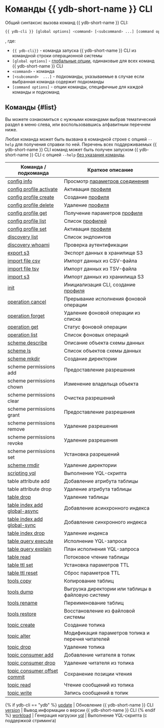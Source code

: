 # Команды {{ ydb-short-name }} CLI

Общий синтаксис вызова команд {{ ydb-short-name }} CLI:

``` bash
{{ ydb-cli }} [global options] <command> [<subcommand> ...] [command options]
```

, где:

- `{{ ydb-cli}}` - команда запуска {{ ydb-short-name }} CLI из командной строки операционной системы
- `[global options]` - [глобальные опции](../commands/global-options.md), одинаковые для всех команд {{ ydb-short-name }} CLI
- `<command>` - команда
- `[<subcomand>  ...]` - подкоманды, указываемые в случае если выбранная команда содержит подкоманды
- `[command options]` - опции команды, специфичные для каждой команды и подкоманд

## Команды {#list}

Вы можете ознакомиться с нужными командами выбрав тематический раздел в меню слева, или воспользовавшись алфавитным перечнем ниже.

Любая команда может быть вызвана в командной строке с опцией `--help` для получения справки по ней. Перечень всех поддерживаемых {{ ydb-short-name }} CLI команд может быть получен запуском {{ ydb-short-name }} CLI с опцией `--help` [без указания команды](../commands/service.md).

Команда / подкоманда | Краткое описание
--- | ---
[config info](../commands/config-info.md) | Просмотр [параметров соединения](../connect.md)
[config profile activate](../profile/activate.md) | Активация [профиля](../profile/index.md)
[config profile create](../profile/create.md) | Создание [профиля](../profile/index.md)
[config profile delete](../profile/create.md) | Удаление [профиля](../profile/index.md)
[config profile get](../profile/list-and-get.md) | Получение параметров [профиля](../profile/index.md)
[config profile list](../profile/list-and-get.md) | Список [профилей](../profile/index.md)
[config profile set](../profile/activate.md) | Активация [профиля](../profile/index.md)
[discovery list](../commands/discovery-list.md) | Список эндпоинтов
[discovery whoami](../commands/discovery-whoami.md) | Проверка аутентификации
[export s3](../export-import/export-s3.md) | Экспорт данных в хранилище S3
[import file csv](../export-import/import-file.md) | Импорт данных из CSV-файла
[import file tsv](../export-import/import-file.md) | Импорт данных из TSV-файла
[import s3](../export-import/import-s3.md) | Импорт данных из хранилища S3
[init](../profile/create.md) | Инициализация CLI, создание [профиля](../profile/index.md)
[operation cancel](../operation-cancel.md) | Прерывание исполнения фоновой операции
[operation forget](../operation-forget.md) | Удаление фоновой операции из списка
[operation get](../operation-get.md) | Статус фоновой операции
[operation list](../operation-list.md) | Список фоновых операций
[scheme describe](../commands/scheme-describe.md) | Описание объекта схемы данных
[scheme ls](../commands/scheme-ls.md) | Список объектов схемы данных
[scheme mkdir](../commands/dir.md#mkdir) | Создание директории
scheme permissions add | Предоставление разрешения
scheme permissions chown | Изменение владельца объекта
scheme permissions clear | Очистка разрешений
scheme permissions grant | Предоставление разрешения
scheme permissions remove | Удаление разрешения
scheme permissions revoke | Удаление разрешения
scheme permissions set | Установка разрешений
[scheme rmdir](../commands/dir.md#rmdir) | Удаление директории
[scripting yql](../scripting-yql.md) | Выполнение YQL-скрипта
table attribute add | Добавление атрибута таблицы
table attribute drop | Удаление атрибута таблицы
[table drop](../table-drop.md) | Удаление таблицы
[table index add global-async](../commands/secondary_index.md#add) | Добавление асинхронного индекса
[table index add global-sync](../commands/secondary_index.md#add) | Добавление синхронного индекса
[table index drop](../commands/secondary_index.md#drop) | Удаление индекса
[table query execute](../table-query-execute.md) | Исполнение YQL-запроса
[table query explain](../commands/explain-plan.md) | План исполнения YQL-запроса
[table read](../commands/readtable.md) | Потоковое чтение таблицы
[table ttl set](../table-ttl-set.md) | Установка параметров TTL
[table ttl reset](../table-ttl-reset.md) | Сброс параметров TTL
[tools copy](../tools-copy.md) | Копирование таблиц
[tools dump](../export_import/tools_dump.md) | Выгрузка директории или таблицы в файловую систему
[tools rename](../commands/tools/rename.md) | Переименование таблиц
[tools restore](../export_import/tools_restore.md) | Восстановление из файловой системы
[topic create](../topic-create.md) | Создание топика
[topic alter](../topic-alter.md) | Модификация параметров топика и перечня читателей
[topic drop](../topic-drop.md) | Удаление топика
[topic consumer add](../topic-consumer-add.md) | Добавление читателя в топик
[topic consumer drop](../topic-consumer-drop.md) | Удаление читателя из топика
[topic consumer offset commit](../topic-consumer-offset-commit.md) | Сохранение позиции чтения
[topic read](../topic-read.md) | Чтение сообщений из топика
[topic write](../topic-write.md) | Запись сообщений в топик
{% if ydb-cli == "ydb" %}
[update](../commands/service.md) | Обновление {{ ydb-short-name }} CLI
[version](../commands/service.md) | Вывод информации о версии {{ ydb-short-name }} CLI
{% endif %}
[workload](../commands/workload/index.md) | Генерация нагрузки
[yql](../yql.md) | Выполнение YQL-скрипта (с поддержкой стриминга)
